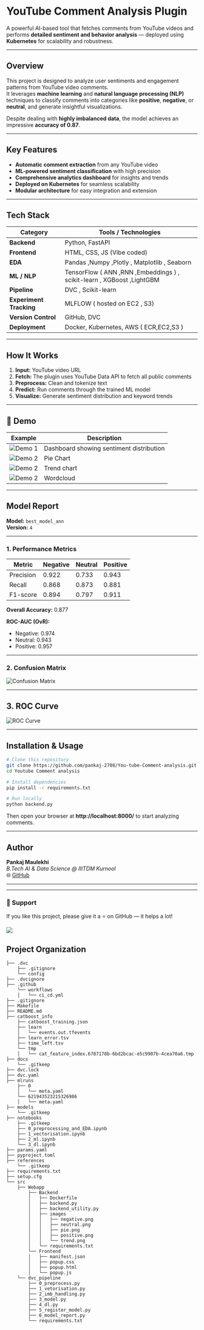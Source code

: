 # YouTube Comment Analysis Plugin

A powerful AI-based tool that fetches comments from YouTube videos and performs **detailed sentiment and behavior analysis** — deployed using **Kubernetes** for scalability and robustness.

---

##  Overview

This project is designed to analyze user sentiments and engagement patterns from YouTube video comments.  
It leverages **machine learning** and **natural language processing (NLP)** techniques to classify comments into categories like **positive**, **negative**, or **neutral**, and generate insightful visualizations.

Despite dealing with **highly imbalanced data**, the model achieves an impressive **accuracy of 0.87**.

---

## Key Features

-  **Automatic comment extraction** from any YouTube video  
-  **ML-powered sentiment classification** with high precision  
-  **Comprehensive analytics dashboard** for insights and trends  
-  **Deployed on Kubernetes** for seamless scalability  
-  **Modular architecture** for easy integration and extension  

---

## Tech Stack

| Category | Tools / Technologies |
|-----------|----------------------|
| **Backend** | Python, FastAPI |
| **Frontend** | HTML, CSS, JS (Vibe coded) |
| **EDA** | Pandas ,Numpy ,Plotly , Matplotlib , Seaborn |
| **ML / NLP** | TensorFlow ( ANN ,RNN ,Embeddings ) , scikit-learn , XGBoost ,LightGBM |
| **Pipeline** | DVC , Scikit-learn |
| **Experiment Tracking** | MLFLOW ( hosted on EC2 , S3) |
| **Version Control** | GitHub, DVC |
| **Deployment** | Docker, Kubernetes, AWS ( ECR,EC2,S3 )|

---

## How It Works

1. **Input:** YouTube video URL  
2. **Fetch:** The plugin uses YouTube Data API to fetch all public comments  
3. **Preprocess:** Clean and tokenize text  
4. **Predict:** Run comments through the trained ML model  
5. **Visualize:** Generate sentiment distribution and keyword trends  

---

## 📸 Demo


| Example | Description |
|----------|--------------|
| ![Demo 1](./demo/img1.png) | Dashboard showing sentiment distribution |
| ![Demo 2](./demo/img2.png) | Pie Chart |
| ![Demo 2](./demo/img3.png) | Trend chart |
| ![Demo 2](./demo/img4.png) | Wordcloud |

---

##  Model Report

**Model:** `best_model_ann`\
**Version:** `4`
***

### 1. Performance Metrics

| Metric | Negative | Neutral | Positive |
|--------|--------|--------|--------|
| Precision | 0.922 | 0.733 | 0.943 |
| Recall    | 0.868 | 0.873 | 0.881 |
| F1-score  | 0.894 | 0.797 | 0.911 |

**Overall Accuracy:** 0.877

**ROC-AUC (OvR):**

*   Negative: 0.974
*   Neutral: 0.943
*   Positive: 0.957

***

### 2. Confusion Matrix

![Confusion Matrix](https://asset.cml.dev/09cdda9918246f86b2796ce34d2e04008ac6b117?cml=png&cache-bypass=08d0176b-8194-43f1-b835-b4804b85654f)

***

## 3. ROC Curve

![ROC Curve](https://asset.cml.dev/c9fc709c06ad31d3fb3ee147625c6d8aaed42985?cml=png&cache-bypass=431964c9-bad4-430d-be0a-e87e877cd98e)

***

##  Installation & Usage

```bash
# Clone this repository
git clone https://github.com/pankaj-2708/You-tube-Comment-analysis.git
cd Youtube Comment analysis

# Install dependencies
pip install -r requirements.txt

# Run locally
python backend.py
```

Then open your browser at **http://localhost:8000/** to start analyzing comments.

---

## Author

**Pankaj Maulekhi**  
*B.Tech AI & Data Science @ IIITDM Kurnool*  
🌐 [GitHub](https://github.com/pankaj-2708)


---

---

### 🌟 Support

If you like this project, please give it a ⭐ on GitHub — it helps a lot!

<a target="_blank" href="https://cookiecutter-data-science.drivendata.org/">
    <img src="https://img.shields.io/badge/CCDS-Project%20template-328F97?logo=cookiecutter" />
</a>

## Project Organization

```
├── .dvc
    ├── .gitignore
    └── config
├── .dvcignore
├── .github
    └── workflows
    │   └── ci_cd.yml
├── .gitignore
├── Makefile
├── README.md
├── catboost_info
    ├── catboost_training.json
    ├── learn
    │   └── events.out.tfevents
    ├── learn_error.tsv
    ├── time_left.tsv
    └── tmp
    │   └── cat_feature_index.6787178b-6bd2bcac-e5c9907b-4cea70a6.tmp
├── docs
    └── .gitkeep
├── dvc.lock
├── dvc.yaml
├── mlruns
    ├── 0
    │   └── meta.yaml
    └── 621943523215326986
    │   └── meta.yaml
├── models
    └── .gitkeep
├── notebooks
    ├── .gitkeep
    ├── 0_preprocessing_and_EDA.ipynb
    ├── 1_vectorisation.ipynb
    ├── 2_ml.ipynb
    └── 3_dl.ipynb
├── params.yaml
├── pyproject.toml
├── references
    └── .gitkeep
├── requirements.txt
├── setup.cfg
└── src
    ├── Webapp
        ├── Backend
        │   ├── Dockerfile
        │   ├── backend.py
        │   ├── backend_utility.py
        │   ├── images
        │   │   ├── negative.png
        │   │   ├── neutral.png
        │   │   ├── pie.png
        │   │   ├── positive.png
        │   │   └── trend.png
        │   └── requirements.txt
        └── Frontend
        │   ├── manifest.json
        │   ├── popup.css
        │   ├── popup.html
        │   └── popup.js
    └── dvc_pipeline
        ├── 0_preprocess.py
        ├── 1_vetorisation.py
        ├── 2_imb_handling.py
        ├── 3_model.py
        ├── 4_dl.py
        ├── 5_register_model.py
        ├── 6_model_report.py
        └── requirements.txt